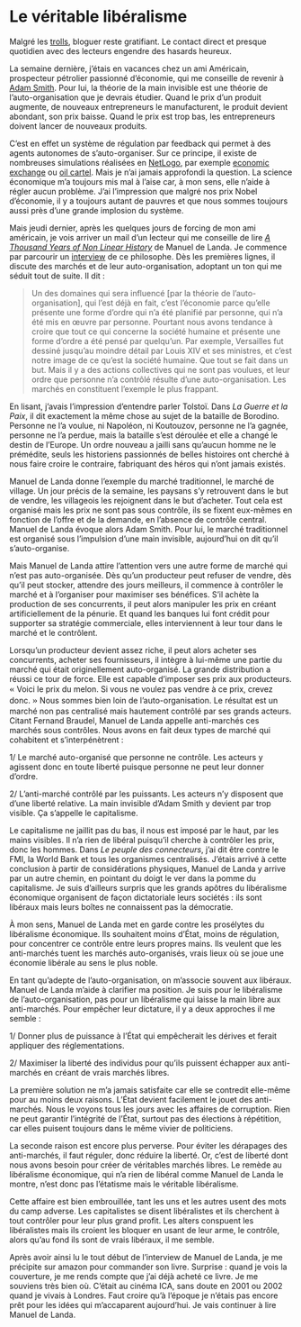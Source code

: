 # Le véritable libéralisme

Malgré les [trolls](https://tcrouzet.com/2006/08/17/troll-story/), bloguer reste gratifiant. Le contact direct et presque quotidien avec des lecteurs engendre des hasards heureux.

La semaine dernière, j’étais en vacances chez un ami Américain, prospecteur pétrolier passionné d’économie, qui me conseille de revenir à [Adam Smith](http://fr.wikipedia.org/wiki/Adam_Smith). Pour lui, la théorie de la main invisible est une théorie de l’auto-organisation que je devrais étudier. Quand le prix d’un produit augmente, de nouveaux entrepreneurs le manufacturent, le produit devient abondant, son prix baisse. Quand le prix est trop bas, les entrepreneurs doivent lancer de nouveaux produits.

C’est en effet un système de régulation par feedback qui permet à des agents autonomes de s’auto-organiser. Sur ce principe, il existe de nombreuses simulations réalisées en [NetLogo](http://ccl.northwestern.edu/netlogo/), par exemple [economic exchange](http://ccl.northwestern.edu/netlogo/models/community/economicexchange) ou [oil cartel](http://ccl.northwestern.edu/netlogo/models/CompHubNetOilCartel). Mais je n’ai jamais approfondi la question. La science économique m’a toujours mis mal à l’aise car, à mon sens, elle n’aide à régler aucun problème. J’ai l’impression que malgré nos prix Nobel d’économie, il y a toujours autant de pauvres et que nous sommes toujours aussi près d’une grande implosion du système.

Mais jeudi dernier, après les quelques jours de forcing de mon ami américain, je vois arriver un mail d’un lecteur qui me conseille de lire [*A Thousand Years of Non Linear History*](http://www.amazon.com/gp/product/0942299329/sr=8-1/qid=1155827783/ref=pd_bbs_1/102-1384078-4630524?ie=UTF8) de Manuel de Landa. Je commence par parcourir un [interview](http://netbase.t0.or.at/delanda/intdelanda.htm) de ce philosophe. Dès les premières lignes, il discute des marchés et de leur auto-organisation, adoptant un ton qui me séduit tout de suite. Il dit :

> Un des domaines qui sera influencé \[par la théorie de l’auto-organisation\], qui l’est déjà en fait, c’est l’économie parce qu’elle présente une forme d’ordre qui n’a été planifié par personne, qui n’a été mis en œuvre par personne. Pourtant nous avons tendance à croire que tout ce qui concerne la société humaine et présente une forme d’ordre a été pensé par quelqu’un. Par exemple, Versailles fut dessiné jusqu’au moindre détail par Louis XIV et ses ministres, et c’est notre image de ce qu’est la société humaine. Que tout se fait dans un but. Mais il y a des actions collectives qui ne sont pas voulues, et leur ordre que personne n’a contrôlé résulte d’une auto-organisation. Les marchés en constituent l’exemple le plus frappant.

En lisant, j’avais l’impression d’entendre parler Tolstoï. Dans *La Guerre et la Paix*, il dit exactement la même chose au sujet de la bataille de Borodino. Personne ne l’a voulue, ni Napoléon, ni Koutouzov, personne ne l’a gagnée, personne ne l’a perdue, mais la bataille s’est déroulée et elle a changé le destin de l’Europe. Un ordre nouveau a jailli sans qu’aucun homme ne le prémédite, seuls les historiens passionnés de belles histoires ont cherché à nous faire croire le contraire, fabriquant des héros qui n’ont jamais existés.

Manuel de Landa donne l’exemple du marché traditionnel, le marché de village. Un jour précis de la semaine, les paysans s’y retrouvent dans le but de vendre, les villageois les rejoignent dans le but d’acheter. Tout cela est organisé mais les prix ne sont pas sous contrôle, ils se fixent eux-mêmes en fonction de l’offre et de la demande, en l’absence de contrôle central. Manuel de Landa évoque alors Adam Smith. Pour lui, le marché traditionnel est organisé sous l’impulsion d’une main invisible, aujourd’hui on dit qu’il s’auto-organise.

Mais Manuel de Landa attire l’attention vers une autre forme de marché qui n’est pas auto-organisée. Dès qu’un producteur peut refuser de vendre, dès qu’il peut stocker, attendre des jours meilleurs, il commence à contrôler le marché et à l’organiser pour maximiser ses bénéfices. S’il achète la production de ses concurrents, il peut alors manipuler les prix en créant artificiellement de la pénurie. Et quand les banques lui font crédit pour supporter sa stratégie commerciale, elles interviennent à leur tour dans le marché et le contrôlent.

Lorsqu’un producteur devient assez riche, il peut alors acheter ses concurrents, acheter ses fournisseurs, il intègre à lui-même une partie du marché qui était originellement auto-organisé. La grande distribution a réussi ce tour de force. Elle est capable d’imposer ses prix aux producteurs. <span style="font-size: 13pt; font-family: Berkeley-Book">« </span>Voici le prix du melon. Si vous ne voulez pas vendre à ce prix, crevez donc. <span style="font-size: 13pt; font-family: Berkeley-Book">»</span> Nous sommes bien loin de l’auto-organisation. Le résultat est un marché non pas centralisé mais hautement contrôlé par ses grands acteurs. Citant Fernand Braudel, Manuel de Landa appelle anti-marchés ces marchés sous contrôles. Nous avons en fait deux types de marché qui cohabitent et s’interpénètrent :

1/ Le marché auto-organisé que personne ne contrôle. Les acteurs y agissent donc en toute liberté puisque personne ne peut leur donner d’ordre.

2/ L’anti-marché contrôlé par les puissants. Les acteurs n’y disposent que d’une liberté relative. La main invisible d’Adam Smith y devient par trop visible. Ça s’appelle le capitalisme.

Le capitalisme ne jaillit pas du bas, il nous est imposé par le haut, par les mains visibles. Il n’a rien de libéral puisqu’il cherche à contrôler les prix, donc les hommes. Dans *Le peuple des connecteurs*, j’ai dit être contre le FMI, la World Bank et tous les organismes centralisés. J’étais arrivé à cette conclusion à partir de considérations physiques, Manuel de Landa y arrive par un autre chemin, en pointant du doigt le ver dans la pomme du capitalisme. Je suis d’ailleurs surpris que les grands apôtres du libéralisme économique organisent de façon dictatoriale leurs sociétés : ils sont libéraux mais leurs boîtes ne connaissent pas la démocratie.

À mon sens, Manuel de Landa met en garde contre les prosélytes du libéralisme économique. Ils souhaitent moins d’État, moins de régulation, pour concentrer ce contrôle entre leurs propres mains. Ils veulent que les anti-marchés tuent les marchés auto-organisés, vrais lieux où se joue une économie libérale au sens le plus noble.

En tant qu’adepte de l’auto-organisation, on m’associe souvent aux libéraux. Manuel de Landa m’aide à clarifier ma position. Je suis pour le libéralisme de l’auto-organisation, pas pour un libéralisme qui laisse la main libre aux anti-marchés. Pour empêcher leur dictature, il y a deux approches il me semble :

1/ Donner plus de puissance à l’État qui empêcherait les dérives et ferait appliquer des réglementations.

2/ Maximiser la liberté des individus pour qu’ils puissent échapper aux anti-marchés en créant de vrais marchés libres.

La première solution ne m’a jamais satisfaite car elle se contredit elle-même pour au moins deux raisons. L’État devient facilement le jouet des anti-marchés. Nous le voyons tous les jours avec les affaires de corruption. Rien ne peut garantir l’intégrité de l’État, surtout pas des élections à répétition, car elles puisent toujours dans le même vivier de politiciens.

La seconde raison est encore plus perverse. Pour éviter les dérapages des anti-marchés, il faut réguler, donc réduire la liberté. Or, c’est de liberté dont nous avons besoin pour créer de véritables marchés libres. Le remède au libéralisme économique, qui n’a rien de libéral comme Manuel de Landa le montre, n’est donc pas l’étatisme mais le véritable libéralisme.

Cette affaire est bien embrouillée, tant les uns et les autres usent des mots du camp adverse. Les capitalistes se disent libéralistes et ils cherchent à tout contrôler pour leur plus grand profit. Les alters conspuent les libéralistes mais ils croient les bloquer en usant de leur arme, le contrôle, alors qu’au fond ils sont de vrais libéraux, il me semble.

Après avoir ainsi lu le tout début de l’interview de Manuel de Landa, je me précipite sur amazon pour commander son livre. Surprise : quand je vois la couverture, je me rends compte que j’ai déjà acheté ce livre. Je me souviens très bien où. C’était au cinéma ICA, sans doute en 2001 ou 2002 quand je vivais à Londres. Faut croire qu’à l’époque je n’étais pas encore prêt pour les idées qui m’accaparent aujourd’hui. Je vais continuer à lire Manuel de Landa.